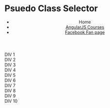 <!DOCTYPE html>
<html lang="en">
<head>
<meta charset="utf-8">
<title>Psuedo Class Selectors</title>
<style>

header li {
  list-style: none;
}  
a:link, a:visited {
  text-decoration: none;
  background-color: green;
  border: 1px solid blue;
  color: balck;
  display: black;
  width: 200px;
  text-align: center;
  margin-bottom: 1px;
}

a:hover, a:active {
  background-color: red;
  color: purple;
}

</style>
</head>
<body>
<h1>Psuedo Class Selector</h1>

<header>
  <ul>
    <li><a href:"/">Home</a></li>
    <li><a href="http://goo.gl/V0Wl6s"
    target="_blank">AngularJS Courses</a></li>
    <li><a href="http://www.facebook.com/CourseraWebDev" target="_blank">Facebook Fan page</a></li>
  </ul>
</header>

<section>
  <div>DIV 1</div>
  <div>DIV 2</div>
  <div>DIV 3</div>
  <div>DIV 4</div>
  <div>DIV 5</div>
  <div>DIV 6</div>
  <div>DIV 7</div>
  <div>DIV 8</div>
  <div>DIV 9</div>
  <div>DIV 10</div>
</section>

</body>
</html>
    
